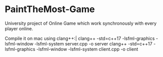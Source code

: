 # PaintTheMost-Game
 University project of Online Game which work synchronously with every player online.

Compile it on mac using clang++:|
clang++ -std=c++17 -lsfml-graphics -lsfml-window -lsfml-system server.cpp -o server
clang++ -std=c++17 -lsfml-graphics -lsfml-window -lsfml-system client.cpp -o client 